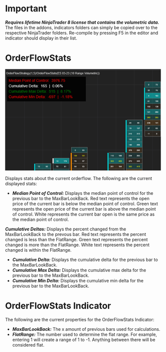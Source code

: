 # Important
***Requires lifetime NinjaTrader 8 license that contains the volumetric data.*** The files in the addons, indicators folders can simply be copied over to the respective NinjaTrader folders. Re-compile by pressing F5 in the editor and indicator should display in their list.

# OrderFlowStats
<p align="center">
  <img src="https://raw.githubusercontent.com/walleyyang/orderflow/main/images/orderflowstats.png">
</p>

Displays stats about the current orderflow. The following are the current displayed stats:
- ***Median Point of Control:*** Displays the median point of control for the previous bar to the MaxBarLookBack. Red text represents the open price of the current bar is below the median point of control. Green text represents the open price of the current bar is above the median point of control. White represents the current bar open is the same price as the median point of control.

***Cumulative Deltas:*** Displays the percent changed from the MaxBarLookBack to the prevous bar. Red text represents the percent changed is less than the FlatRange. Green text represents the percent changed is more than the FlatRange. White text represents the percent changed is within the FlatRange.

- ***Cumulative Delta:*** Displays the cumulative delta for the previous bar to the MaxBarLookBack. 
- ***Cumulative Max Delta:*** Displays the cumulative max delta for the previous bar to the MaxBarLookBack.
- ***Cumulative Min Delta:*** Displays the cumulative min delta for the previous bar to the MaxBarLookBack.

# OrderFlowStats Indicator
The following are the current properties for the OrderFlowStats Indicator:
- ***MaxBarLookBack:*** The x amount of previous bars used for calculations.
- ***FlatRange:*** The number used to determine the flat range. For example, entering 1 will create a range of 1 to -1. Anything between there will be considered flat.
